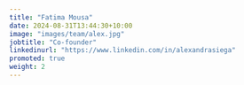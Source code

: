 ```yaml
---
title: "Fatima Mousa"
date: 2024-08-31T13:44:30+10:00
image: "images/team/alex.jpg"
jobtitle: "Co-founder"
linkedinurl: "https://www.linkedin.com/in/alexandrasiega"
promoted: true
weight: 2
---
```

